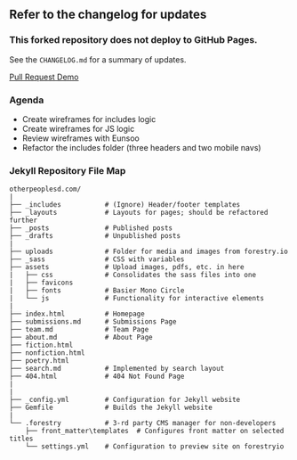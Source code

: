 ## Refer to the changelog for updates
### This forked repository does not deploy to GitHub Pages.

See the `CHANGELOG.md` for a summary of updates.

[Pull Request Demo](https://github.com/Kevin-Jjang/Pink-Currents/pull/1)

### Agenda
- Create wireframes for includes logic
- Create wireframes for JS logic
- Review wireframes with Eunsoo
- Refactor the includes folder (three headers and two mobile navs)


### Jekyll Repository File Map

```
otherpeoplesd.com/
| 
├── _includes           # (Ignore) Header/footer templates
├── _layouts            # Layouts for pages; should be refactored further
├── _posts              # Published posts
├── _drafts             # Unpublished posts
|
├── uploads             # Folder for media and images from forestry.io
├── _sass               # CSS with variables
├── assets              # Upload images, pdfs, etc. in here
|   ├── css             # Consolidates the sass files into one
|   ├── favicons
|   ├── fonts           # Basier Mono Circle
|   └── js              # Functionality for interactive elements
|
├── index.html          # Homepage
├── submissions.md      # Submissions Page
├── team.md             # Team Page
├── about.md            # About Page
├── fiction.html        
├── nonfiction.html     
├── poetry.html         
├── search.md           # Implemented by search layout
├── 404.html            # 404 Not Found Page
|
|
├── _config.yml         # Configuration for Jekyll website
├── Gemfile             # Builds the Jekyll website
|
└── .forestry           # 3-rd party CMS manager for non-developers
    ├── front_matter\templates  # Configures front matter on selected titles
    └── settings.yml    # Configuration to preview site on forestryio
```
